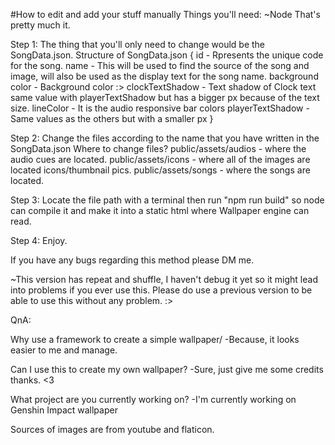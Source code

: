 #How to edit and add your stuff manually Things you'll need: ~Node That's pretty much it.

Step 1: The thing that you'll only need to change would be the SongData.json. Structure of SongData.json { id - Rpresents the unique code for the song. name - This will be used to find the source of the song and image, will also be used as the display text for the song name. background color - Background color :> clockTextShadow - Text shadow of Clock text same value with playerTextShadow but has a bigger px because of the text size. lineColor - It is the audio responsive bar colors playerTextShadow - Same values as the others but with a smaller px }

Step 2: Change the files according to the name that you have written in the SongData.json Where to change files? public/assets/audios - where the audio cues are located. public/assets/icons - where all of the images are located icons/thumbnail pics. public/assets/songs - where the songs are located.

Step 3: Locate the file path with a terminal then run "npm run build" so node can compile it and make it into a static html where Wallpaper engine can read.

Step 4: Enjoy.

If you have any bugs regarding this method please DM me.

~This version has repeat and shuffle, I haven't debug it yet so it might lead into problems if you ever use this. Please do use a previous version to be able to use this without any problem. :>

QnA:

Why use a framework to create a simple wallpaper/ -Because, it looks easier to me and manage.

Can I use this to create my own wallpaper? -Sure, just give me some credits thanks. <3

What project are you currently working on? -I'm currently working on Genshin Impact wallpaper

Sources of images are from youtube and flaticon.
